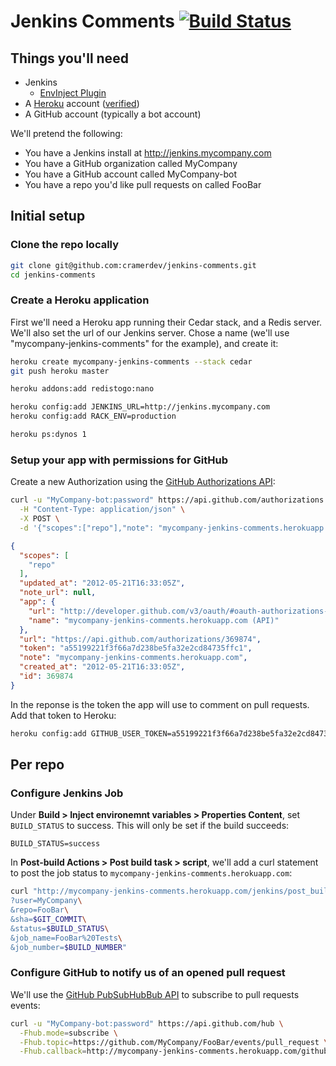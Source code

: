 # Jenkins Comments [![Build Status](https://secure.travis-ci.org/cramerdev/jenkins-comments.png)](https://secure.travis-ci.org/cramerdev/jenkins-comments)

## Things you'll need

* Jenkins
  * [EnvInject Plugin](https://wiki.jenkins-ci.org/display/JENKINS/EnvInject+Plugin)
* A [Heroku](http://heroku.com) account ([verified](https://devcenter.heroku.com/articles/account-verification))
* A GitHub account (typically a bot account)

We'll pretend the following:

* You have a Jenkins install at http://jenkins.mycompany.com
* You have a GitHub organization called MyCompany
* You have a GitHub account called MyCompany-bot
* You have a repo you'd like pull requests on called FooBar

## Initial setup

### Clone the repo locally

```sh
git clone git@github.com:cramerdev/jenkins-comments.git
cd jenkins-comments 
```

### Create a Heroku application

First we'll need a Heroku app running their Cedar stack, and a Redis
server. We'll also set the url of our Jenkins server. Chose a name
(we'll use "mycompany-jenkins-comments" for the example), and create it:

```sh
heroku create mycompany-jenkins-comments --stack cedar
git push heroku master

heroku addons:add redistogo:nano

heroku config:add JENKINS_URL=http://jenkins.mycompany.com
heroku config:add RACK_ENV=production

heroku ps:dynos 1
```

### Setup your app with permissions for GitHub

Create a new Authorization using the [GitHub Authorizations API](http://developer.github.com/v3/oauth/#create-a-new-authorization):

```sh
curl -u "MyCompany-bot:password" https://api.github.com/authorizations \
  -H "Content-Type: application/json" \
  -X POST \
  -d '{"scopes":["repo"],"note": "mycompany-jenkins-comments.herokuapp.com"}'
```

```json
{
  "scopes": [
    "repo"
  ],
  "updated_at": "2012-05-21T16:33:05Z",
  "note_url": null,
  "app": {
    "url": "http://developer.github.com/v3/oauth/#oauth-authorizations-api",
    "name": "mycompany-jenkins-comments.herokuapp.com (API)"
  },
  "url": "https://api.github.com/authorizations/369874",
  "token": "a55199221f3f66a7d238be5fa32e2cd84735ffc1",
  "note": "mycompany-jenkins-comments.herokuapp.com",
  "created_at": "2012-05-21T16:33:05Z",
  "id": 369874
}
```

In the reponse is the token the app will use to comment on pull
requests. Add that token to Heroku:

```sh
heroku config:add GITHUB_USER_TOKEN=a55199221f3f66a7d238be5fa32e2cd84735ffc1
```

## Per repo

### Configure Jenkins Job

Under **Build > Inject environemnt variables > Properties Content**, set `BUILD_STATUS` to
success. This will only be set if the build succeeds:

```
BUILD_STATUS=success
```

In **Post-build Actions > Post build task > script**, we'll add a curl
statement to post the job status to `mycompany-jenkins-comments.herokuapp.com`:

```sh
curl "http://mycompany-jenkins-comments.herokuapp.com/jenkins/post_build\
?user=MyCompany\
&repo=FooBar\
&sha=$GIT_COMMIT\
&status=$BUILD_STATUS\
&job_name=FooBar%20Tests\
&job_number=$BUILD_NUMBER"
```

### Configure GitHub to notify us of an opened pull request

We'll use the [GitHub PubSubHubBub API](https://github.com/github/github-services/issues/166) to subscribe to pull requests
events:

```sh
curl -u "MyCompany-bot:password" https://api.github.com/hub \
  -Fhub.mode=subscribe \
  -Fhub.topic=https://github.com/MyCompany/FooBar/events/pull_request \
  -Fhub.callback=http://mycompany-jenkins-comments.herokuapp.com/github/post_receive
```

